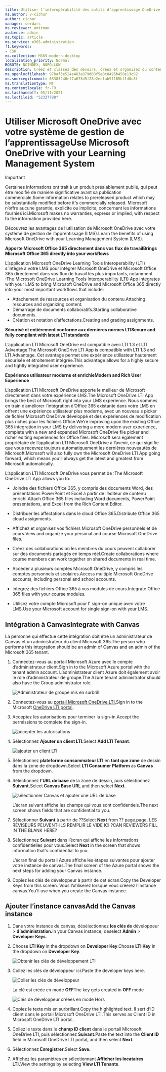```yaml
---
title: Utiliser l’interopérabilité des outils d’apprentissage OneDrive
ms.author: v-cichur
author: cichur
manager: serdars
ms.reviewer: amitman
audience: admin
ms.topic: article
ms.service: o365-administration
f1.keywords:
- CSH
ms.collection: M365-modern-desktop
localization_priority: Normal
ROBOTS: NOINDEX, NOFOLLOW
description: Créez et classez des devoirs, créez et organisez du contenu de cours et collaborez sur des fichiers en temps réel avec la nouvelle application d’interopérabilité des outils d’apprentissage OneDrive.
ms.openlocfilehash: 97baf3e524e483e879d00f5e0c8495b450e13c92
ms.sourcegitcommit: 68383240ef7a673d5f28e2ecfab9f105bf1d8c8f
ms.translationtype: MT
ms.contentlocale: fr-FR
ms.lasthandoff: 05/11/2021
ms.locfileid: "52327708"
---
```

# <a name="use-microsoft-onedrive-with-your-learning-management-system"></a><span data-ttu-id="dfda9-103">Utiliser Microsoft OneDrive avec votre système de gestion de l’apprentissage</span><span class="sxs-lookup"><span data-stu-id="dfda9-103">Use Microsoft OneDrive with your Learning Management System</span></span>

> [!IMPORTANT]
> <span data-ttu-id="dfda9-104">Certaines informations ont trait à un produit préalablement publié, qui peut être modifié de manière significative avant sa publication commerciale.</span><span class="sxs-lookup"><span data-stu-id="dfda9-104">Some information relates to prereleased product which may be substantially modified before it's commercially released.</span></span> <span data-ttu-id="dfda9-105">Microsoft n’offre aucune garantie, explicite ou implicite, concernant les informations fournies ici.</span><span class="sxs-lookup"><span data-stu-id="dfda9-105">Microsoft makes no warranties, express or implied, with respect to the information provided here.</span></span>

<span data-ttu-id="dfda9-106">Découvrez les avantages de l’utilisation de Microsoft OneDrive avec votre système de gestion de l’apprentissage (LMS).</span><span class="sxs-lookup"><span data-stu-id="dfda9-106">Learn the benefits of using Microsoft OneDrive with your Learning Management System (LMS).</span></span>

<span data-ttu-id="dfda9-107">**Apporte Microsoft Office 365 directement dans vos flux de travail**</span><span class="sxs-lookup"><span data-stu-id="dfda9-107">**Brings Microsoft Office 365 directly into your workflows**</span></span>

<span data-ttu-id="dfda9-108">L’application Microsoft OneDrive Learning Tools Interoperability (LTI) s’intègre à votre LMS pour intégrer Microsoft OneDrive et Microsoft Office 365 directement dans vos flux de travail les plus importants, notamment :</span><span class="sxs-lookup"><span data-stu-id="dfda9-108">The Microsoft OneDrive Learning Tools Interoperability (LTI) App integrates with your LMS to bring Microsoft OneDrive and Microsoft Office 365 directly into your most important workflows that include:</span></span>

- <span data-ttu-id="dfda9-109">Attachement de ressources et organisation du contenu.</span><span class="sxs-lookup"><span data-stu-id="dfda9-109">Attaching resources and organizing content.</span></span>
- <span data-ttu-id="dfda9-110">Démarrage de documents collaboratifs.</span><span class="sxs-lookup"><span data-stu-id="dfda9-110">Starting collaborative documents.</span></span>
- <span data-ttu-id="dfda9-111">Création et notation d’affectations.</span><span class="sxs-lookup"><span data-stu-id="dfda9-111">Creating and grading assignments.</span></span>

<span data-ttu-id="dfda9-112">**Sécurisé et entièrement conforme aux dernières normes LTI**</span><span class="sxs-lookup"><span data-stu-id="dfda9-112">**Secure and fully compliant with latest LTI standards**</span></span>

<span data-ttu-id="dfda9-113">L’application LTI Microsoft OneDrive est compatible avec LTI 1.3 et LTI Advantage.</span><span class="sxs-lookup"><span data-stu-id="dfda9-113">The Microsoft OneDrive LTI App is compatible with LTI 1.3 and LTI Advantage.</span></span> <span data-ttu-id="dfda9-114">Cet avantage permet une expérience utilisateur hautement sécurisée et étroitement intégrée.</span><span class="sxs-lookup"><span data-stu-id="dfda9-114">This advantage allows for a highly secure and tightly integrated user experience.</span></span>

<span data-ttu-id="dfda9-115">**Expérience utilisateur moderne et enrichie**</span><span class="sxs-lookup"><span data-stu-id="dfda9-115">**Modern and Rich User Experience**</span></span>

<span data-ttu-id="dfda9-116">L’application LTI Microsoft OneDrive apporte le meilleur de Microsoft directement dans votre expérience LMS.</span><span class="sxs-lookup"><span data-stu-id="dfda9-116">The Microsoft OneDrive LTI App brings the best of Microsoft right into your LMS experience.</span></span> <span data-ttu-id="dfda9-117">Nous sommes en train d’améliorer l’intégration d’Office 365 existante dans votre LMS en offrent une expérience utilisateur plus moderne, avec un nouveau s picker de fichier Microsoft OneDrive développé et des expériences de modification plus riches pour les fichiers Office.</span><span class="sxs-lookup"><span data-stu-id="dfda9-117">We're improving upon the existing Office 365 integration in your LMS by delivering a more modern user experience, complete with a new and expanded Microsoft OneDrive file picker and richer editing experiences for Office files.</span></span> <span data-ttu-id="dfda9-118">Microsoft sera également propriétaire de l’application LTI Microsoft OneDrive à l’avenir, ce qui signifie que vous recevrez toujours automatiquement les dernières nouveautés de Microsoft.</span><span class="sxs-lookup"><span data-stu-id="dfda9-118">Microsoft will also fully own the Microsoft OneDrive LTI App going forward, which means you’ll always get the latest and greatest from Microsoft automatically.</span></span>

<span data-ttu-id="dfda9-119">L’application LTI Microsoft OneDrive vous permet de :</span><span class="sxs-lookup"><span data-stu-id="dfda9-119">The Microsoft OneDrive LTI App allows you to:</span></span>

- <span data-ttu-id="dfda9-120">Joindre des fichiers Office 365, y compris des documents Word, des présentations PowerPoint et Excel à partir de l’éditeur de contenu enrichi.</span><span class="sxs-lookup"><span data-stu-id="dfda9-120">Attach Office 365 files including Word documents, PowerPoint presentations, and Excel from the Rich Content Editor.</span></span>

- <span data-ttu-id="dfda9-121">Distribuer les affectations dans le cloud Office 365.</span><span class="sxs-lookup"><span data-stu-id="dfda9-121">Distribute Office 365 cloud assignments.</span></span>

- <span data-ttu-id="dfda9-122">Affichez et organisez vos fichiers Microsoft OneDrive personnels et de cours.</span><span class="sxs-lookup"><span data-stu-id="dfda9-122">View and organize your personal and course Microsoft OneDrive files.</span></span>

- <span data-ttu-id="dfda9-123">Créez des collaborations où les membres du cours peuvent collaborer sur des documents partagés en temps réel.</span><span class="sxs-lookup"><span data-stu-id="dfda9-123">Create collaborations where course members can work together on shared documents in real time.</span></span>

- <span data-ttu-id="dfda9-124">Accéder à plusieurs comptes Microsoft OneDrive, y compris les comptes personnels et scolaires.</span><span class="sxs-lookup"><span data-stu-id="dfda9-124">Access multiple Microsoft OneDrive accounts, including personal and school accounts.</span></span>

- <span data-ttu-id="dfda9-125">Intégrez des fichiers Office 365 à vos modules de cours.</span><span class="sxs-lookup"><span data-stu-id="dfda9-125">Integrate Office 365 files with your course modules.</span></span>

- <span data-ttu-id="dfda9-126">Utilisez votre compte Microsoft pour l' sign-on unique avec votre LMS.</span><span class="sxs-lookup"><span data-stu-id="dfda9-126">Use your Microsoft account for single sign-on with your LMS.</span></span>

## <a name="integrate-with-canvas"></a><span data-ttu-id="dfda9-127">Intégration à Canvas</span><span class="sxs-lookup"><span data-stu-id="dfda9-127">Integrate with Canvas</span></span>

<span data-ttu-id="dfda9-128">La personne qui effectue cette intégration doit être un administrateur de Canvas et un administrateur du client Microsoft 365.</span><span class="sxs-lookup"><span data-stu-id="dfda9-128">The person who performs this integration should be an admin of Canvas and an admin of the Microsoft 365 tenant.</span></span>

1. <span data-ttu-id="dfda9-129">Connectez-vous au portail Microsoft Azure avec le compte d’administrateur client.</span><span class="sxs-lookup"><span data-stu-id="dfda9-129">Sign in to the Microsoft Azure portal with the tenant admin account.</span></span> <span data-ttu-id="dfda9-130">L’administrateur client Azure doit également avoir le rôle d’administrateur de groupe.</span><span class="sxs-lookup"><span data-stu-id="dfda9-130">The Azure tenant administrator should also have the Group administrator role.</span></span>

    ![Administrateur de groupe mis en surbrill](../media/lti-media/lti-group-admin.png)

2. <span data-ttu-id="dfda9-132">Connectez-vous au [portail Microsoft OneDrive LTI.](https://odltiappnl.azurewebsites.net/admin)</span><span class="sxs-lookup"><span data-stu-id="dfda9-132">Sign in to the Microsoft [OneDrive LTI portal](https://odltiappnl.azurewebsites.net/admin).</span></span>

3. <span data-ttu-id="dfda9-133">Acceptez les autorisations pour terminer la sign-in.</span><span class="sxs-lookup"><span data-stu-id="dfda9-133">Accept the permissions to complete the sign-in.</span></span>

    ![accepter les autorisations](../media/lti-media/lti-permissions.png)

4. <span data-ttu-id="dfda9-135">Sélectionnez **Ajouter un client LTI.**</span><span class="sxs-lookup"><span data-stu-id="dfda9-135">Select **Add LTI Tenant**.</span></span>

     ![ajouter un client LTI](../media/lti-media/lti-add-tenant.png)

5. <span data-ttu-id="dfda9-137">Sélectionnez **plateforme consommateur LTI** en **tant que zone** de dessin dans la zone de dropdown.</span><span class="sxs-lookup"><span data-stu-id="dfda9-137">Select **LTI Consumer Platform** as **Canvas** from the dropdown.</span></span>

6. <span data-ttu-id="dfda9-138">Sélectionnez **l’URL de base** de la zone de dessin, puis sélectionnez **Suivant.**</span><span class="sxs-lookup"><span data-stu-id="dfda9-138">Select **Canvas Base URL** and then select **Next**.</span></span>

    ![sélectionner Canvas et ajouter une URL de base](../media/lti-media/lti-canvas-base-url.png)

   <span data-ttu-id="dfda9-140">L’écran suivant affiche les champs qui vous sont confidentiels.</span><span class="sxs-lookup"><span data-stu-id="dfda9-140">The next screen shows fields that are confidential to you.</span></span>

7. <span data-ttu-id="dfda9-141">Sélectionner **Suivant** à partir de ??</span><span class="sxs-lookup"><span data-stu-id="dfda9-141">Select **Next** from ??</span></span> <span data-ttu-id="dfda9-142">page.</span><span class="sxs-lookup"><span data-stu-id="dfda9-142">page.</span></span> <span data-ttu-id="dfda9-143">LES RÉVISEURS PEUVENT-ILS REMPLIR LE VIDE ICI ?</span><span class="sxs-lookup"><span data-stu-id="dfda9-143">CAN REVIEWERS FILL IN THE BLANK HERE?</span></span>

8. <span data-ttu-id="dfda9-144">Sélectionnez **Suivant** dans l’écran qui affiche les informations confidentielles pour vous.</span><span class="sxs-lookup"><span data-stu-id="dfda9-144">Select **Next** in the screen that shows information that's confidential to you.</span></span>

   <span data-ttu-id="dfda9-145">L’écran final du portail Azure affiche les étapes suivantes pour ajouter votre instance de canvas.</span><span class="sxs-lookup"><span data-stu-id="dfda9-145">The final screen of the Azure portal shows the next steps for adding your Canvas instance.</span></span>

9. <span data-ttu-id="dfda9-146">Copiez les clés de développeur à partir de cet écran.</span><span class="sxs-lookup"><span data-stu-id="dfda9-146">Copy the Developer Keys from this screen.</span></span> <span data-ttu-id="dfda9-147">Vous l’utiliserez lorsque vous créerez l’instance canvas.</span><span class="sxs-lookup"><span data-stu-id="dfda9-147">You'll use when you create the Canvas instance.</span></span>

## <a name="add-the-canvas-instance"></a><span data-ttu-id="dfda9-148">Ajouter l’instance canvas</span><span class="sxs-lookup"><span data-stu-id="dfda9-148">Add the Canvas instance</span></span>

1. <span data-ttu-id="dfda9-149">Dans votre instance de canvas, désélectionnez **les clés de** développeur  >  **d’administration.**</span><span class="sxs-lookup"><span data-stu-id="dfda9-149">In your Canvas instance, deselect **Admin** > **Developer Keys**.</span></span>

2. <span data-ttu-id="dfda9-150">Choose **LTI Key** in the dropdown on **Developer Key**.</span><span class="sxs-lookup"><span data-stu-id="dfda9-150">Choose **LTI Key** in the dropdown on **Developer Key**.</span></span>

   ![Obtenir les clés de développement LTI](../media/lti-media/lti-developer-keys.png)

3. <span data-ttu-id="dfda9-152">Collez les clés de développeur ici.</span><span class="sxs-lookup"><span data-stu-id="dfda9-152">Paste the developer keys here.</span></span>

     ![Coller les clés de développeur](../media/lti-media/lti-developer-keys.png)

   <span data-ttu-id="dfda9-154">La clé est créée en mode **OFF**</span><span class="sxs-lookup"><span data-stu-id="dfda9-154">The key gets created in **OFF** mode</span></span>

   ![Clés de développeur créées en mode Hors](../media/lti-media/lti-copy-developer-keys.png)

4. <span data-ttu-id="dfda9-156">Copiez le texte mis en surbrillant.</span><span class="sxs-lookup"><span data-stu-id="dfda9-156">Copy the highlighted text.</span></span>
    <span data-ttu-id="dfda9-157">Il sert d’ID client dans le portail Microsoft OneDrive LTI.</span><span class="sxs-lookup"><span data-stu-id="dfda9-157">This serves as Client ID in Microsoft OneDrive LTI portal.</span></span>

5. <span data-ttu-id="dfda9-158">Collez le texte dans le **champ ID client** dans le portail Microsoft OneDrive LTI, puis sélectionnez **Suivant**.</span><span class="sxs-lookup"><span data-stu-id="dfda9-158">Paste the text into the **Client ID** field in Microsoft OneDrive LTI portal, and then select **Next**.</span></span>

6. <span data-ttu-id="dfda9-159">Sélectionnez **Enregistrer**.</span><span class="sxs-lookup"><span data-stu-id="dfda9-159">Select **Save**.</span></span>

7. <span data-ttu-id="dfda9-160">Affichez les paramètres en sélectionnant **Afficher les locataires LTI.**</span><span class="sxs-lookup"><span data-stu-id="dfda9-160">View the settings by selecting **View LTI Tenants**.</span></span>
